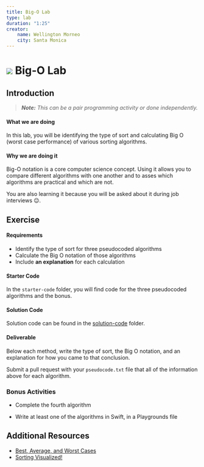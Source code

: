 ```yaml
---
title: Big-O Lab
type: lab
duration: "1:25"
creator:
    name: Wellington Morneo
    city: Santa Monica
---
```


# ![](https://ga-dash.s3.amazonaws.com/production/assets/logo-9f88ae6c9c3871690e33280fcf557f33.png) Big-O Lab

## Introduction

> ***Note:*** _This can be a pair programming activity or done independently._

#### What we are doing

In this lab, you will be identifying the type of sort and calculating Big O (worst case performance) of various sorting algorithms.

#### Why we are doing it

Big-O notation is a core computer science concept. Using it allows you to compare different algorithms with one another and to asses which algorithms are practical and which are not.

You are also learning it because you will be asked about it during job interviews 😉.

## Exercise

#### Requirements

+ Identify the type of sort for three pseudocoded algorithms
+ Calculate the Big O notation of those algorithms
+ Include **an explanation** for each calculation

#### Starter Code

In the `starter-code` folder, you will find code for the three pseudocoded algorithms and the bonus.

#### Solution Code
Solution code can be found in the [solution-code](solution-code) folder.

#### Deliverable

Below each method, write the type of sort, the Big O notation, and an explanation for how you came to that conclusion.

Submit a pull request with your `pseudocode.txt` file that all of the information above for each algorithm.

### Bonus Activities

+ Complete the fourth algorithm

+ Write at least one of the algorithms in Swift, in a Playgrounds file

## Additional Resources

- [Best, Average, and Worst Cases](http://bigocheatsheet.com/)
- [Sorting Visualized!](http://visualgo.net/sorting)
